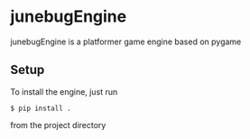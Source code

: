 # junebugEngine

junebugEngine is a platformer game engine based on pygame

## Setup

To install the engine, just run 

```$ pip install .```

from the project directory
